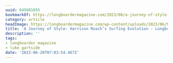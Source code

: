 ```yaml
---
uuid: 645601655
bookmarkOf: https://longboardermagazine.com/2023/06/a-journey-of-style-harrison-roachs-surfing-evolution/
category: article
headImage: https://longboardermagazine.com/wp-content/uploads/2023/06/NewZealand.PH-_A_Dodds__Roark2.jpg
title: 'A Journey of Style: Harrison Roach’s Surfing Evolution - Longboarder Magazine'
description: ''
tags:
- longboarder magazine
- luke gartside
date: '2023-06-20T07:03:54.467Z'
---
```



